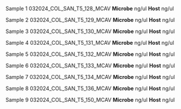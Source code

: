 Sample 1
	032024_COL_SAN_T5_128_MCAV
	 **Microbe**
	 ng/ul
	  **Host**
	  ng/ul
	  
Sample 2
	032024_COL_SAN_T5_129_MCAV
	 **Microbe**
	 ng/ul
	  **Host**
	  ng/ul
	  
Sample 3
	032024_COL_SAN_T5_130_MCAV
	 **Microbe**
	 ng/ul
	  **Host**
	  ng/ul
	  
Sample 4
	032024_COL_SAN_T5_131_MCAV
	 **Microbe**
	 ng/ul
	  **Host**
	  ng/ul
	  
Sample 5
	032024_COL_SAN_T5_132_MCAV
	 **Microbe**
	 ng/ul
	  **Host**
	  ng/ul
	  
Sample 6
	032024_COL_SAN_T5_133_MCAV
	 **Microbe**
	 ng/ul
	  **Host**
	  ng/ul
	  
Sample 7
	032024_COL_SAN_T5_134_MCAV
	 **Microbe**
	 ng/ul
	  **Host**
	  ng/ul
	  
Sample 8
	032024_COL_SAN_T5_136_MCAV
	 **Microbe**
	 ng/ul
	  **Host**
	  ng/ul
	  
Sample 9
	032024_COL_SAN_T5_150_MCAV
	 **Microbe**
	 ng/ul
	  **Host**
	  ng/ul
	  
